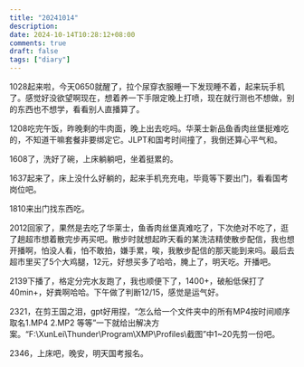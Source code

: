 ```yaml
---
title: "20241014"
description: 
date: 2024-10-14T10:28:12+08:00
comments: true
draft: false
tags: ["diary"]
---
```

1028起来啦，今天0650就醒了，拉个尿穿衣服睡一下发现睡不着，起来玩手机了。感觉好没欲望啊现在，想着养一下手限定晚上打喷，现在就行测也不想做，别的东西也不想学，看看别人直播算了。

1208吃完午饭，昨晚剩的牛肉面，晚上出去吃吗。华莱士新品鱼香肉丝堡挺难吃的，不知道干嘛套餐非要绑定它。JLPT和国考时间撞了，我倒还算心平气和。

1608了，洗好了碗，上床躺躺吧，坐着挺累的。

1637起来了，床上没什么好躺的，起来手机充充电，毕竟等下要出门，看看国考岗位吧。

1810来出门找东西吃。

2012回家了，果然是去吃了华莱士，鱼香肉丝堡真难吃了，下次绝对不吃了，逛了趟超市想着散完步再买吧。散步时就想起昨天看的某洗洁精使散步配信，我也想开播啊，怕没人看，怕不敢拍，嫌手累，唉，我散步配信的那天能到来吗。最后去超市里买了5个大鸡腿，12元，好想买多了哈哈，腌上了，明天吃。开播吧。

2139下播了，格定分完水友跑了，我也顺便下了，1400+，破船低保打了40min+，好粪啊哈哈。下午做了判断12/15，感觉是运气好。

2321，在剪王国之泪，gpt好用捏，“怎么给一个文件夹中的所有MP4按时间顺序取名1.MP4 2.MP2 等等”一下就给出解决方案。“F:\XunLei\Thunder\Program\XMP\Profiles\截图”中1~20先剪一份吧。

2346，上床吧，晚安，明天国考报名。
